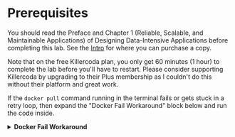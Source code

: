 # Prerequisites

You should read the Preface and Chapter 1 (Reliable, Scalable, and Maintainable Applications) of Designing Data-Intensive Applications before completing this lab. See the [Intro](https://killercoda.com/nathanwilk7/course/ddia1/intro) for where you can purchase a copy.

Note that on the free Killercoda plan, you only get 60 minutes (1 hour) to complete the lab before you'll have to restart. Please consider supporting Killercoda by upgrading to their Plus membership as I couldn't do this without their platform and great work.

If the `docker pull` command running in the terminal fails or gets stuck in a retry loop, then expand the "Docker Fail Workaround" block below and run the code inside.

<details><summary><b>Docker Fail Workaround</b></summary>

If the docker pull succeeds, then don't run this. If it fails or is stuck in a retry loop, then cancel the pull by typing CTRL+C in the terminal and then run the commands below to setup the tutorial without using docker.

```
apt install sqlite3
wget https://raw.githubusercontent.com/nathanwilk7/killercoda/master/ddia1/1.1-lab-twitter-timeline/lab/load_timeline_on_read.sql
wget https://raw.githubusercontent.com/nathanwilk7/killercoda/master/ddia1/1.1-lab-twitter-timeline/lab/load_timeline_on_write.sql
wget https://raw.githubusercontent.com/nathanwilk7/killercoda/master/ddia1/1.1-lab-twitter-timeline/lab/insert_timeline_on_read.sql
wget https://raw.githubusercontent.com/nathanwilk7/killercoda/master/ddia1/1.1-lab-twitter-timeline/lab/insert_timeline_on_write.sql
wget https://raw.githubusercontent.com/nathanwilk7/killercoda/master/ddia1/1.1-lab-twitter-timeline/lab/benchmark.sqlite
```{{exec}}